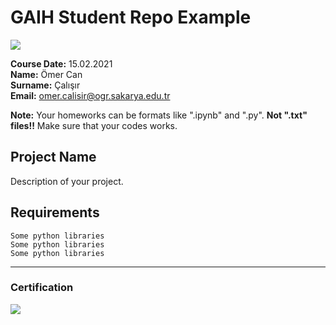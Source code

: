 # GAIH Student Repo Example
![](img/logo.png)

**Course Date:** 15.02.2021  
**Name:** Ömer Can  
**Surname:** Çalışır  
**Email:** omer.calisir@ogr.sakarya.edu.tr 

**Note:** Your homeworks can be formats like ".ipynb" and ".py". **Not ".txt" files!!** Make sure that your codes works.  

## Project Name
Description of your project.

## Requirements
```
Some python libraries
Some python libraries
Some python libraries
```
---

### Certification
![](img/certificate_ex.png)

